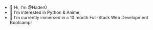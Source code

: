 - 👋 Hi, I’m @Hader0
- 👀 I’m interested in Python & Anime
- 🌱 I’m currently immersed in a 10 month Full-Stack Web Development Bootcamp!

<!---
Hader0/Hader0 is a ✨ special ✨ repository because its `README.md` (this file) appears on your GitHub profile.
You can click the Preview link to take a look at your changes.
--->
